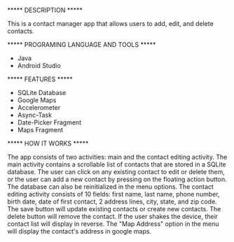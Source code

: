 ***** DESCRIPTION ***** 

This is a contact manager app that allows users to add, edit, and delete contacts.

***** PROGRAMING LANGUAGE AND TOOLS *****

- Java
- Android Studio

***** FEATURES *****
- SQLite Database
- Google Maps
- Accelerometer
- Async-Task
- Date-Picker Fragment
- Maps Fragment

***** HOW IT WORKS ***** 

The app consists of two activities: main and the contact editing activity. The main activity contains a scrollable list of contacts that are stored in a SQLite database. The user can click on any existing contact to edit or delete them, or the user can add a new contact by pressing on the floating action button. The database can also be reinitialized in the menu options. The contact editing activity consists of 10 fields: first name, last name, phone number, birth date, date of first contact, 2 address lines, city, state, and zip code. The save button will update existing contacts or create new contacts. The delete button will remove the contact. If the user shakes the device, their contact list will display in reverse. The "Map Address" option in the menu will display the contact's address in google maps.
